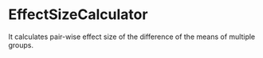 # EffectSizeCalculator
It calculates pair-wise effect size of the difference of the means of multiple groups.
